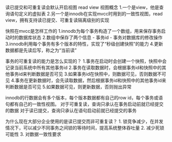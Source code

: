 ##### 
读已提交和可重复读会默认开启视图 read view
视图概念
    1.一个是view，他是查询语句定义的虚拟表
    2.另一个是innodb在实现mvcc时用到的一致性视图，read view，拥有支持读已提交、可重复读隔离级别的实现

快照在mvcc是怎样工作的
    1.innodb为每个事务构造了一个数组，用来保存事务启动时的数据库状态
    2.数组中保存了两个信息
        - 事务id
        - 事务对数据库的修改操作
    3.innodb利用每个事务有多个版本的特性，实现了“秒级创建快照”的能力
    4.更新数据都是先读后写，称之为“当前读”
        
事务的可重复读的能力是怎么实现的？
    1.事务在启动时会创建一个快照，快照中会记录当前系统中所有其他事务id
    2.事务在读取数据时，会根据事务id和快照中的其他事务id来判断数据是否可见
    3.如果事务id在快照中，则数据可见，否则数据不可见
    4.事务在更新数据时，会先读取数据，然后根据事务id和快照中的其他事务id来判断数据是否可见
    5.如果数据可见，则更新数据，否则抛出异常

innodb的行数据会有多个版本，每个版本数据都有自己的row id，每个事务或语句都有自己的一致性视图。
对于可重复读，查询只承认在事务启动前就已经提交的数据
对于读已提交，查询只承认在语句启动前就已经提交的事务

为什么现在大部分企业使用的是读已提交而非可重复读？
    1. 锁竞争减少，在并发情况下，可以减少不同事务之间锁的等待时间，提高系统整体吞吐量
    2. 减少死锁可能性
    3. 对数据一致性要求
   